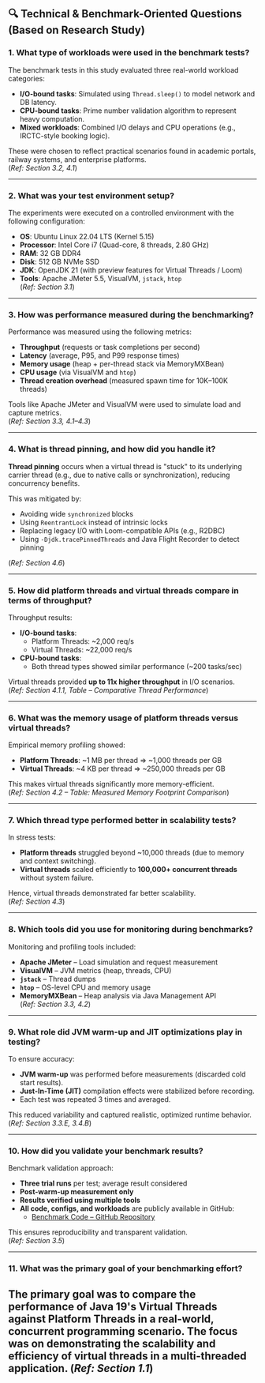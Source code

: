 ## 🔍 Technical & Benchmark-Oriented Questions (Based on Research Study)

### 1. What type of workloads were used in the benchmark tests?
The benchmark tests in this study evaluated three real-world workload categories:

- **I/O-bound tasks**: Simulated using `Thread.sleep()` to model network and DB latency.
- **CPU-bound tasks**: Prime number validation algorithm to represent heavy computation.
- **Mixed workloads**: Combined I/O delays and CPU operations (e.g., IRCTC-style booking logic).

These were chosen to reflect practical scenarios found in academic portals, railway systems, and enterprise platforms.  
(*Ref: Section 3.2, 4.1*)

---

### 2. What was your test environment setup?
The experiments were executed on a controlled environment with the following configuration:

- **OS**: Ubuntu Linux 22.04 LTS (Kernel 5.15)
- **Processor**: Intel Core i7 (Quad-core, 8 threads, 2.80 GHz)
- **RAM**: 32 GB DDR4
- **Disk**: 512 GB NVMe SSD
- **JDK**: OpenJDK 21 (with preview features for Virtual Threads / Loom)
- **Tools**: Apache JMeter 5.5, VisualVM, `jstack`, `htop`  
(*Ref: Section 3.1*)

---

### 3. How was performance measured during the benchmarking?
Performance was measured using the following metrics:

- **Throughput** (requests or task completions per second)
- **Latency** (average, P95, and P99 response times)
- **Memory usage** (heap + per-thread stack via MemoryMXBean)
- **CPU usage** (via VisualVM and `htop`)
- **Thread creation overhead** (measured spawn time for 10K–100K threads)

Tools like Apache JMeter and VisualVM were used to simulate load and capture metrics.  
(*Ref: Section 3.3, 4.1–4.3*)

---

### 4. What is thread pinning, and how did you handle it?
**Thread pinning** occurs when a virtual thread is "stuck" to its underlying carrier thread (e.g., due to native calls or synchronization), reducing concurrency benefits.

This was mitigated by:
- Avoiding wide `synchronized` blocks
- Using `ReentrantLock` instead of intrinsic locks
- Replacing legacy I/O with Loom-compatible APIs (e.g., R2DBC)
- Using `-Djdk.tracePinnedThreads` and Java Flight Recorder to detect pinning

(*Ref: Section 4.6*)

---

### 5. How did platform threads and virtual threads compare in terms of throughput?
Throughput results:

- **I/O-bound tasks**:
  - Platform Threads: ~2,000 req/s
  - Virtual Threads: ~22,000 req/s
- **CPU-bound tasks**:
  - Both thread types showed similar performance (~200 tasks/sec)

Virtual threads provided **up to 11x higher throughput** in I/O scenarios.  
(*Ref: Section 4.1.1, Table – Comparative Thread Performance*)

---

### 6. What was the memory usage of platform threads versus virtual threads?
Empirical memory profiling showed:

- **Platform Threads**: ~1 MB per thread ⇒ ~1,000 threads per GB
- **Virtual Threads**: ~4 KB per thread ⇒ ~250,000 threads per GB

This makes virtual threads significantly more memory-efficient.  
(*Ref: Section 4.2 – Table: Measured Memory Footprint Comparison*)

---

### 7. Which thread type performed better in scalability tests?
In stress tests:

- **Platform threads** struggled beyond ~10,000 threads (due to memory and context switching).
- **Virtual threads** scaled efficiently to **100,000+ concurrent threads** without system failure.

Hence, virtual threads demonstrated far better scalability.  
(*Ref: Section 4.3*)

---

### 8. Which tools did you use for monitoring during benchmarks?
Monitoring and profiling tools included:

- **Apache JMeter** – Load simulation and request measurement
- **VisualVM** – JVM metrics (heap, threads, CPU)
- **`jstack`** – Thread dumps
- **`htop`** – OS-level CPU and memory usage
- **MemoryMXBean** – Heap analysis via Java Management API  
(*Ref: Section 3.3, 4.2*)

---

### 9. What role did JVM warm-up and JIT optimizations play in testing?
To ensure accuracy:

- **JVM warm-up** was performed before measurements (discarded cold start results).
- **Just-In-Time (JIT)** compilation effects were stabilized before recording.
- Each test was repeated 3 times and averaged.

This reduced variability and captured realistic, optimized runtime behavior.  
(*Ref: Section 3.3.E, 3.4.B*)

---

### 10. How did you validate your benchmark results?
Benchmark validation approach:

- **Three trial runs** per test; average result considered
- **Post-warm-up measurement only**
- **Results verified using multiple tools**
- **All code, configs, and workloads** are publicly available in GitHub:
  - [Benchmark Code – GitHub Repository](https://github.com/adityadevraj699/revolutionizing-java-concurrency)

This ensures reproducibility and transparent validation.  
(*Ref: Section 3.5*)

---
### 11. What was the primary goal of your benchmarking effort?
The primary goal was to compare the performance of **Java 19's Virtual Threads** against **Platform Threads** in a real-world, concurrent programming scenario. The focus was on demonstrating the scalability and efficiency of virtual threads in a multi-threaded application.
(*Ref: Section 1.1*)
---



